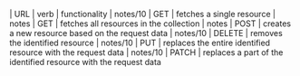 | URL	     | verb   | functionality
| notes/10 | GET    | fetches a single resource
| notes	   | GET    | fetches all resources in the collection
| notes	   | POST   | creates a new resource based on the request data
| notes/10 | DELETE |	removes the identified resource
| notes/10 | PUT    | replaces the entire identified resource with the request data
| notes/10 | PATCH  | replaces a part of the identified resource with the request data